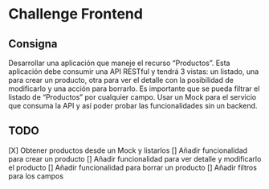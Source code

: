 # Challenge Frontend
## Consigna

Desarrollar una aplicación que maneje el recurso “Productos”. Esta aplicación
debe consumir una API RESTful y tendrá 3 vistas: un listado, una para crear un
producto, otra para ver el detalle con la posibilidad de modificarlo y una acción
para borrarlo. Es importante que se pueda filtrar el listado de “Productos” por
cualquier campo. Usar un Mock para el servicio que consuma la API y así poder
probar las funcionalidades sin un backend.


## TODO

[X] Obtener productos desde un Mock y listarlos
[] Añadir funcionalidad para crear un producto
[] Añadir funcionalidad para ver detalle y modificarlo el producto
[] Añadir funcionalidad para borrar un producto
[] Añadir filtros para los campos